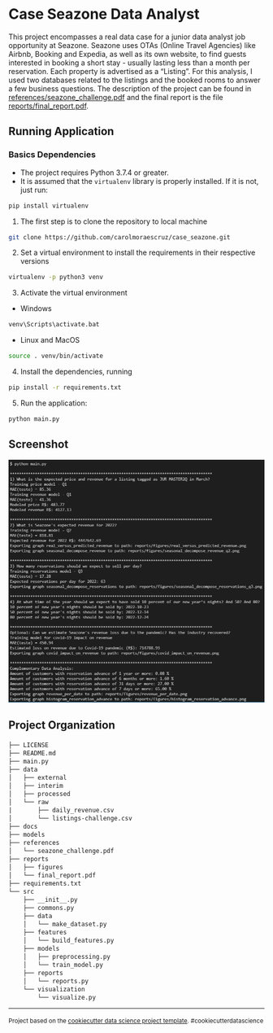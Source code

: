 # Case Seazone Data Analyst

This project encompasses a real data case for a junior data analyst job opportunity at Seazone.
Seazone uses OTAs (Online Travel Agencies) like Airbnb, Booking and Expedia, as well as its own
website, to find guests interested in booking a short stay - usually lasting less than a month
per reservation. Each property is advertised as a “Listing”. For this analysis, I used two databases
related to the listings and the booked rooms to answer a few business questions. The description of the project can be found in [references/seazone_challenge.pdf](https://github.com/carolmoraescruz/case_seazone/blob/master/references/seazone_challenge.pdf) and the final report is the file [reports/final_report.pdf](https://github.com/carolmoraescruz/case_seazone/blob/master/reports/final_report.pdf).


## Running Application

### Basics Dependencies

- The project requires Python 3.7.4 or greater.
- It is assumed that the `virtualenv` library is properly installed. If it is not, just run:

```bash
pip install virtualenv
```

1. The first step is to clone the repository to local machine

```bash
git clone https://github.com/carolmoraescruz/case_seazone.git
```

2. Set a virtual environment to install the requirements in their respective versions

```bash
virtualenv -p python3 venv
```

3. Activate the virtual environment

- Windows

```bash
venv\Scripts\activate.bat
```

- Linux and MacOS

```bash
source . venv/bin/activate
```

4. Install the dependencies, running

```bash
pip install -r requirements.txt
```

5. Run the application:

```bash
python main.py
```

## Screenshot
![Code screenshot](https://github.com/carolmoraescruz/case_seazone/blob/b08ab969f6227e0761db19fc8e614defac2a1e81/reports/figures/code_screenshot.png)

## Project Organization

    ├── LICENSE
    ├── README.md
    ├── main.py
    ├── data
    │   ├── external
    │   ├── interim
    │   ├── processed
    │   └── raw
    |       ├── daily_revenue.csv
    │       └── listings-challenge.csv
    ├── docs
    ├── models
    ├── references
    │   └── seazone_challenge.pdf
    ├── reports
    │   ├── figures
    │   └── final_report.pdf
    ├── requirements.txt
    └── src
        ├── __init__.py
        ├── commons.py
        ├── data
        │   └── make_dataset.py
        ├── features
        │   └── build_features.py
        ├── models
        │   ├── preprocessing.py
        │   └── train_model.py
        ├── reports
        │   └── reports.py
        └── visualization
            └── visualize.py

---

<p><small>Project based on the <a target="_blank" href="https://drivendata.github.io/cookiecutter-data-science/">cookiecutter data science project template</a>. #cookiecutterdatascience</small></p>
